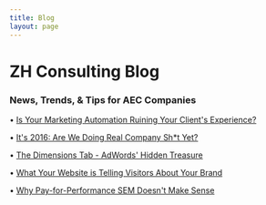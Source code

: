 ```yaml
---
title: Blog
layout: page
---
```


# ZH Consulting Blog

### News, Trends, & Tips for AEC Companies

• [Is Your Marketing Automation Ruining Your Client's Experience?](https://medium.com/@zac_heisey/is-your-marketing-automation-ruining-your-clients-experience-db26e2317393)

• [It's 2016: Are We Doing Real Company Sh*t Yet?](https://medium.com/@zac_heisey/its-2016-are-we-doing-real-company-sh-t-yet-a3f995bd63ed)

• [The Dimensions Tab - AdWords' Hidden Treasure](https://medium.com/@zac_heisey/the-dimensions-tab-adwords-hidden-treasure-5a1d830ace96)

• [What Your Website is Telling Visitors About Your Brand](https://medium.com/@zac_heisey/what-your-website-is-telling-visitors-about-your-brand-143a87de2096)

• [Why Pay-for-Performance SEM Doesn't Make Sense](https://medium.com/@zac_heisey/why-pay-for-performance-sem-doesnt-make-sense-d2206052b94f)
